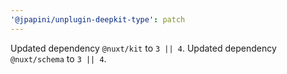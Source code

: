 ```yaml
---
'@jpapini/unplugin-deepkit-type': patch
---
```


Updated dependency `@nuxt/kit` to `3 || 4`.
Updated dependency `@nuxt/schema` to `3 || 4`.

